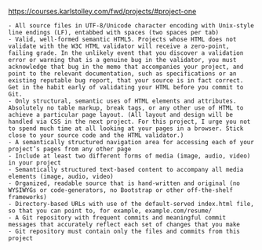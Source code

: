 https://courses.karlstolley.com/fwd/projects/#project-one

    - All source files in UTF-8/Unicode character encoding with Unix-style line endings (LF), entabbed with spaces (two spaces per tab)
    - Valid, well-formed semantic HTML5. Projects whose HTML does not validate with the W3C HTML validator will receive a zero-point, failing grade. In the unlikely event that you discover a validation error or warning that is a genuine bug in the validator, you must acknowledge that bug in the memo that accompanies your project, and point to the relevant documentation, such as specifications or an existing reputable bug report, that your source is in fact correct. Get in the habit early of validating your HTML before you commit to Git.
    - Only structural, semantic uses of HTML elements and attributes. Absolutely no table markup, break tags, or any other use of HTML to achieve a particular page layout. (All layout and design will be handled via CSS in the next project. For this project, I urge you not to spend much time at all looking at your pages in a browser. Stick close to your source code and the HTML validator.)
    - A semantically structured navigation area for accessing each of your project’s pages from any other page
    - Include at least two different forms of media (image, audio, video) in your project
    - Semantically structured text-based content to accompany all media elements (image, audio, video)
    - Organized, readable source that is hand-written and original (no WYSIWYGs or code-generators, no Bootstrap or other off-the-shelf frameworks)
    - Directory-based URLs with use of the default-served index.html file, so that you can point to, for example, example.com/resume/
    - A Git repository with frequent commits and meaningful commit messages that accurately reflect each set of changes that you make
    - Git repository must contain only the files and commits from this project

